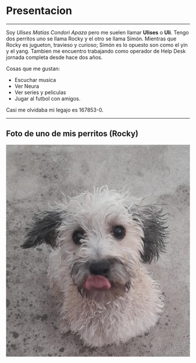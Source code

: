 # **Presentacion** 
___

Soy *Ulises Matias Condori Apaza* pero me suelen llamar **Ulises** o **Uli**. Tengo dos perritos uno se llama Rocky y el otro se llama Simón.  Mientras que Rocky es jugueton, travieso y curioso; Simón es lo opuesto son como el yin y el yang. Tambien me encuentro trabajando como operador de Help Desk jornada completa desde hace dos años.

Cosas que me gustan:
+ Escuchar musica
+ Ver Neura
+ Ver series y peliculas 
+ Jugar al futbol con amigos. 


Casi me olvidaba mi legajo es 167853-0.

___

## Foto de uno de mis perritos (Rocky)
![El Rocky](doggi.png)
